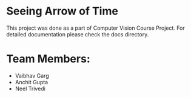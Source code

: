 # Seeing Arrow of Time
This project was done as a part of Computer Vision Course Project. For detailed documentation please check the docs directory.

# Team Members:
 - Vaibhav Garg
 - Anchit Gupta
 - Neel Trivedi
